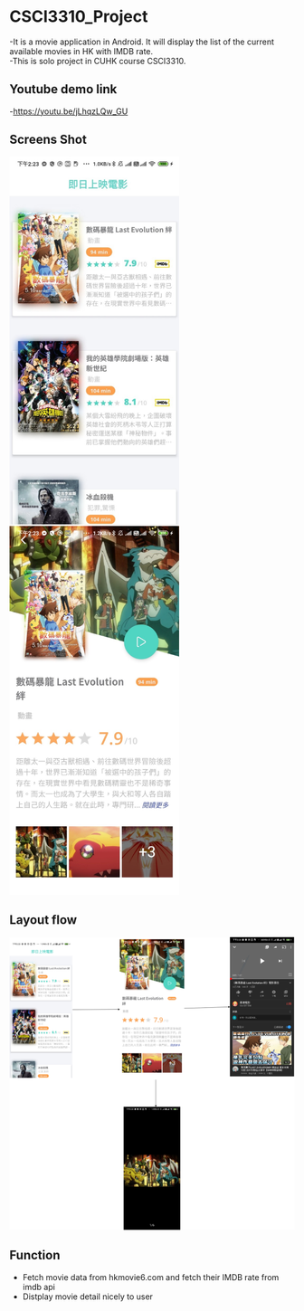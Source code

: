 # CSCI3310_Project
-It is a movie application in Android. It will display the list of the current available movies in HK with IMDB rate.  
-This is solo project in CUHK course CSCI3310.

## Youtube demo link
-https://youtu.be/jLhqzLQw_GU

## Screens Shot
<p float="left">
 <img src="https://github.com/samuelcwfovo/Android_Project_Movie/blob/main/img/layout0.jpg" alt="main" width="300"/>
 <img src="https://github.com/samuelcwfovo/Android_Project_Movie/blob/main/img/layout1.jpg" alt="detail" width="300"/>
</p>

## Layout flow
 <img src="https://github.com/samuelcwfovo/Android_Project_Movie/blob/main/img/layout2.jpg" alt="mobile" width="800"/>

## Function
- Fetch movie data from hkmovie6.com and fetch their IMDB rate from imdb api
- Distplay movie detail nicely to user
